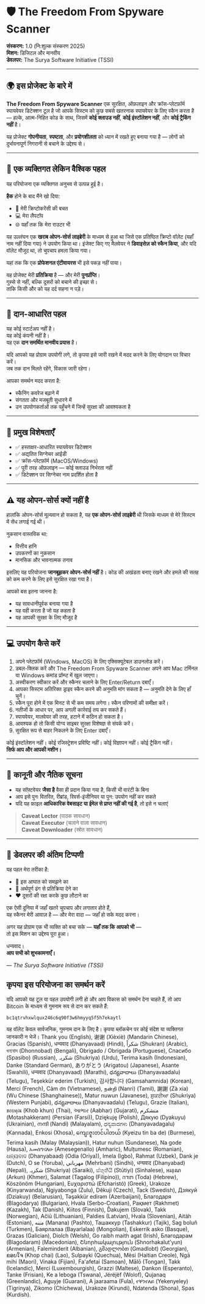 
# 🛡️ The Freedom From Spyware Scanner
**संस्करण:** 1.0 (नि:शुल्क संस्करण 2025)  
**मिशन:** डिजिटल और मानवीय  
**डेवलपर:** The Surya Software Initiative (TSSI)

---

## 🌍 इस प्रोजेक्ट के बारे में

**The Freedom From Spyware Scanner** एक सुरक्षित, ऑफ़लाइन और क्रॉस-प्लेटफ़ॉर्म स्पायवेयर डिटेक्शन टूल है जो आपके सिस्टम को कुछ सबसे खतरनाक स्पायवेयर के लिए स्कैन करता है — हल्के, आत्म-निहित कोड के साथ, जिसमें **कोई क्लाउड नहीं**, **कोई इंस्टॉलेशन नहीं**, और **कोई ट्रैकिंग नहीं** है।

यह प्रोजेक्ट **गोपनीयता**, **स्पष्टता**, और **प्रयोगशीलता** को ध्यान में रखते हुए बनाया गया है — लोगों को दुर्भावनापूर्ण निगरानी से बचाने के उद्देश्य से।

---

## 🙏 एक व्यक्तिगत लेकिन वैश्विक पहल

यह परियोजना एक व्यक्तिगत अनुभव से उत्पन्न हुई है।

**हैक** होने के बाद मैंने खो दिया:
- 💸 मेरी क्रिप्टोकरेंसी की बचत  
- 💻 मेरा लैपटॉप  
- 🌐 यहाँ तक कि मेरा राउटर भी  

यह उल्लंघन एक **खराब ओपन-सोर्स लाइब्रेरी** के माध्यम से हुआ था जिसे एक प्रतिष्ठित क्रिप्टो वॉलेट (यहाँ नाम नहीं दिया गया) ने उपयोग किया था। इंजेक्ट किए गए मैलवेयर ने **डिवाइसेज़ को स्कैन किया**, और यदि वॉलेट मौजूद था, तो चुपचाप हमला किया गया।

यहां तक कि एक **प्रोफेशनल एंटीवायरस** भी इसे पकड़ नहीं पाया।

यह प्रोजेक्ट मेरी **प्रतिक्रिया** है — और मेरी **पुनर्प्राप्ति**।  
गुस्से से नहीं, बल्कि दूसरों को बचाने की इच्छा से।  
ताकि किसी और को यह दर्द सहना न पड़े।

---

## 💸 दान-आधारित पहल

यह कोई स्टार्टअप नहीं है।  
यह कोई कंपनी नहीं है।  
यह एक **दान समर्थित मानवीय प्रयास** है।

यदि आपको यह प्रोग्राम उपयोगी लगे, तो कृपया इसे जारी रखने में मदद करने के लिए योगदान पर विचार करें।  
जब तक दान मिलते रहेंगे, विकास जारी रहेगा।

आपका समर्थन मदद करता है:
- स्कैनिंग कवरेज बढ़ाने में  
- संगतता और मजबूती सुधारने में  
- उन उपयोगकर्ताओं तक पहुँचने में जिन्हें सुरक्षा की आवश्यकता है

---

## 🔐 प्रमुख विशेषताएँ

- ✅ हस्ताक्षर-आधारित स्पायवेयर डिटेक्शन  
- ✅ अद्यतित सिग्नेचर आईडी  
- ✅ क्रॉस-प्लेटफ़ॉर्म (MacOS/Windows)  
- ✅ पूरी तरह ऑफ़लाइन — कोई क्लाउड निर्भरता नहीं  
- ✅ डिटेक्शन पर सिग्नेचर नाम प्रदर्शित होता है  

---

## ⚠️ यह ओपन-सोर्स क्यों नहीं है

हालांकि ओपन-सोर्स मूल्यवान हो सकता है, यह **एक ओपन-सोर्स लाइब्रेरी** थी जिसके माध्यम से मेरे सिस्टम में सेंध लगाई गई थी।

नुकसान वास्तविक था:
- वित्तीय हानि  
- उपकरणों का नुकसान  
- मानसिक और भावनात्मक तनाव  

इसलिए यह परियोजना **जानबूझकर ओपन-सोर्स नहीं** है। कोड की अखंडता बनाए रखने और हमले की सतह को कम करने के लिए इसे सुरक्षित रखा गया है।

आपको बस इतना जानना है:
- यह सावधानीपूर्वक बनाया गया है  
- यह वही करता है जो यह कहता है  
- यह आपकी सुरक्षा के लिए मौजूद है

---

## 💻 उपयोग कैसे करें

1. अपने प्लेटफ़ॉर्म (Windows, MacOS) के लिए एक्सिक्यूटेबल डाउनलोड करें।  
2. डबल-क्लिक करें और The Freedom From Spyware Scanner अपने आप Mac टर्मिनल या Windows कमांड प्रॉम्प्ट में खुल जाएगा।  
3. अस्वीकरण स्वीकार करें और स्कैनर चलाने के लिए Enter/Return दबाएँ।  
4. आपका सिस्टम अतिरिक्त ड्राइव स्कैन करने की अनुमति मांग सकता है — अनुमति देने के लिए हाँ चुनें।  
5. स्कैन पूरा होने में एक मिनट से भी कम समय लगेगा। स्कैन परिणामों की समीक्षा करें।  
6. नतीजों के आधार पर, आप अगली कार्रवाई तय कर सकते हैं।  
7. स्पायवेयर, मालवेयर की तरह, हटाने में कठिन हो सकता है।  
8. आवश्यक हो तो किसी योग्य साइबर सुरक्षा विशेषज्ञ से संपर्क करें।  
9. सुरक्षित रूप से बाहर निकलने के लिए Enter दबाएँ।

कोई इंस्टॉलेशन नहीं। कोई रजिस्ट्रेशन प्रविष्टि नहीं। कोई विज्ञापन नहीं। कोई ट्रैकिंग नहीं।  
**सिर्फ आप और आपकी मशीन।**

---

## 📜 कानूनी और नैतिक सूचना

- यह सॉफ़्टवेयर **जैसा है** वैसा ही प्रदान किया गया है, किसी भी वारंटी के बिना  
- आप इसे पुनः वितरित, रीब्रांड, रिवर्स-इंजीनियर या पुन: उपयोग नहीं कर सकते  
- यदि यह फ़ाइल **आधिकारिक वेबसाइट या ईमेल से प्राप्त नहीं की गई है**, तो इसे न चलाएं

> **Caveat Lector** (पाठक सावधान)  
> **Caveat Executor** (चलाने वाला सावधान)  
> **Caveat Downloader** (स्रोत सावधान)

---

## 🤝 डेवलपर की अंतिम टिप्पणी

यह पहल मेरा तरीका है:
- 🧠 इस आघात को समझने का  
- 🧰 अर्थपूर्ण ढंग से प्रतिक्रिया देने का  
- ❤️ दूसरों की रक्षा करके कुछ लौटाने का  

एक ऐसी दुनिया में जहाँ खतरे चुपचाप और लगातार होते हैं,  
यह स्कैनर मेरी आवाज़ है — और मेरा वादा — जहाँ हो सके मदद करना।

अगर यह प्रोग्राम एक भी व्यक्ति को बचा सके — **यहाँ तक कि आपको भी** —  
तो इस मिशन का उद्देश्य पूरा हुआ।

धन्यवाद।  
**आप सभी को शुभकामनाएँ।**

— *The Surya Software Initiative (TSSI)*

## कृपया इस परियोजना का समर्थन करें

यदि आपको यह टूल या पहल उपयोगी लगी हो और आप विकास को समर्थन देना चाहते हैं, तो आप Bitcoin के माध्यम से गुमनाम रूप से दान कर सकते हैं:

`bc1qtrvhxwlqux246c6q90f3w6hmyyq5f5h7ekaytl`

यह वॉलेट केवल सार्वजनिक, गुमनाम दान के लिए है। कृपया ब्लॉकचेन पर कोई संदेश या व्यक्तिगत जानकारी न भेजें।
Thank you (English),  谢谢 (Xièxiè) (Mandarin Chinese), Gracias (Spanish), धन्यवाद (Dhanyavaad) (Hindi), شكراً (Shukran) (Arabic), ধন্যবাদ (Dhonnobad) (Bengali), Obrigado / Obrigada (Portuguese), Спасибо (Spasibo) (Russian), شکریہ (Shukriya) (Urdu), Terima kasih (Indonesian), Danke (Standard German), ありがとう (Arigatou) (Japanese), Asante (Swahili), धन्यवाद (Dhanyavaad) (Marathi), ధన్యవాదాలు (Dhanyavaadalu) (Telugu), Teşekkür ederim (Turkish), 감사합니다 (Gamsahamnida) (Korean), Merci (French), Cảm ơn (Vietnamese), நன்றி (Nanri) (Tamil), 謝謝 (Zà xia) (Wu Chinese (Shanghainese)), Matur nuwun (Javanese), ਸ਼ੁਕਰੀਆ (Shukriya) (Western Punjabi), ధన్యవాదాలు (Dhanyavaadalu) (Telugu), Grazie (Italian), ขอบคุณ (Khob khun) (Thai), આભાર (Aabhar) (Gujarati), متشکرم (Motashakkeram) (Persian (Farsi)), Dziękuję (Polish), Дякую (Dyakuyu) (Ukrainian), നന്ദി (Nandi) (Malayalam), ಧನ್ಯವಾದಗಳು (Dhanyavadagalu) (Kannada), Enkosi (Xhosa), ကျေးဇူးတင်ပါတယ် (Kyeizu tin ba de) (Burmese), Terima kasih (Malay (Malaysian)), Hatur nuhun (Sundanese), Na gode (Hausa), አመሰግናለሁ (Amesegenallo) (Amharic), Mulțumesc (Romanian), ଧନ୍ୟବାଦ (Dhanyabaad) (Odia (Oriya)), Imela (Igbo), Rahmat (Uzbek), Dank je (Dutch), O se (Yoruba), مهرباني (Mehrbani) (Sindhi), धन्यवाद (Dhanyabad) (Nepali), شکریہ (Shukriya) (Saraiki), ස්තුතියි (Stūtiyi) (Sinhalese), អរគុណ (Arkun) (Khmer), Salamat (Tagalog (Filipino)), תודה (Toda) (Hebrew), Köszönöm (Hungarian), Ευχαριστώ (Efcharistó) (Greek), Urakoze (Kinyarwanda), Ngiyabonga (Zulu), Děkuji (Czech), Tack (Swedish), Дзякуй (Dziakuy) (Belarusian), Təşəkkür edirəm (Azerbaijani), Благодаря (Blagodarya) (Bulgarian), Hvala (Serbo-Croatian), Рақмет (Rakhmet) (Kazakh), Tak (Danish), Kiitos (Finnish), Ďakujem (Slovak), Takk (Norwegian), Ačiū (Lithuanian), Paldies (Latvian), Hvala (Slovenian), Aitäh (Estonian), مننه (Manana) (Pashto), Ташаккур (Tashakkur) (Tajik), Sag boluň (Turkmen), Баярлалаа (Bayarlalaa) (Mongolian), Eskerrik asko (Basque), Grazas (Galician), Diolch (Welsh), Go raibh maith agat (Irish), Благодарам (Blagodaram) (Macedonian), Շնորհակալություն (Shnorhakalut’yun) (Armenian), Faleminderit (Albanian), გმადლობთ (Gmadlobt) (Georgian), ຂອບໃຈ (Khop chai) (Lao), Sulpayki (Quechua), Mèsi (Haitian Creole), Ngā mihi (Maori), Vinaka (Fijian), Fa'afetai (Samoan), Mālō (Tongan), Takk (Icelandic), Merci (Luxembourgish), Grazzi (Maltese), Dankon (Esperanto), Tanke (Frisian), Ke a leboga (Tswana), Jërëjëf (Wolof), Qujanaq (Greenlandic), Aguyje (Guarani), A jaaraama (Fula), የቐንየለይ (Yekenyeley) (Tigrinya), Zikomo (Chichewa), Urakoze (Kirundi), Ndatenda (Shona), Spas (Kurdish).
